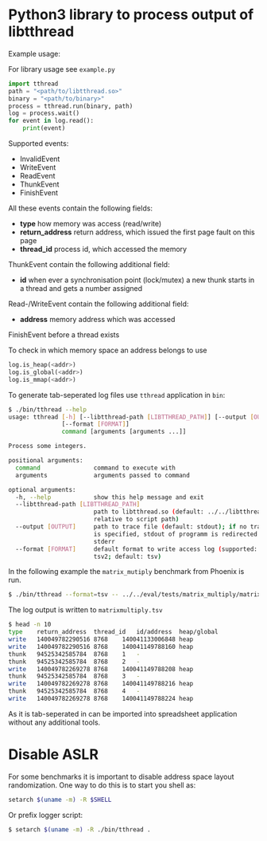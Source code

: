 # Python3 library to process output of libtthread

Example usage:

For library usage see `example.py`

```python
import tthread
path = "<path/to/libtthread.so>"
binary = "<path/to/binary>"
process = tthread.run(binary, path)
log = process.wait()
for event in log.read():
    print(event)
```

Supported events:

- InvalidEvent
- WriteEvent
- ReadEvent
- ThunkEvent
- FinishEvent

All these events contain the following fields:

- **type** how memory was access (read/write)
- **return\_address** return address, which issued the first page fault on this page
- **thread\_id** process id, which accessed the memory

ThunkEvent contain the following additional field:

- **id** when ever a synchronisation point (lock/mutex) a new thunk starts in a
    thread and gets a number assigned

Read-/WriteEvent contain the following additional field:

- **address** memory address which was accessed

FinishEvent before a thread exists

To check in which memory space an address belongs to use

```python
log.is_heap(<addr>)
log.is_global(<addr>)
log.is_mmap(<addr>)
```

To generate tab-seperated log files use `tthread` application in `bin`:

```bash
$ ./bin/tthread --help
usage: tthread [-h] [--libtthread-path [LIBTTHREAD_PATH]] [--output [OUTPUT]]
               [--format [FORMAT]]
               command [arguments [arguments ...]]

Process some integers.

positional arguments:
  command               command to execute with
  arguments             arguments passed to command

optional arguments:
  -h, --help            show this help message and exit
  --libtthread-path [LIBTTHREAD_PATH]
                        path to libtthread.so (default: ../../libtthread.so -
                        relative to script path)
  --output [OUTPUT]     path to trace file (default: stdout); if no trace file
                        is specified, stdout of programm is redirected to
                        stderr
  --format [FORMAT]     default format to write access log (supported: tsv,
                        tsv2; default: tsv)
```

In the following example the `matrix_mutiply` benchmark from Phoenix is run.

```bash
$ ./bin/tthread --format=tsv -- ../../eval/tests/matrix_multiply/matrix_multiply-tthread 2000 2000 > matrixmultiply.tsv
```

The log output is written to `matrixmultiply.tsv`

```bash
$ head -n 10
type    return_address  thread_id   id/address  heap/global
write   140049782290516 8768    140041133006848 heap
write   140049782290516 8768    140041149788160 heap
thunk   94525342585784  8768    1   -
thunk   94525342585784  8768    2   -
write   140049782269278 8768    140041149788208 heap
thunk   94525342585784  8768    3   -
write   140049782269278 8768    140041149788216 heap
thunk   94525342585784  8768    4   -
write   140049782269278 8768    140041149788224 heap
```

As it is tab-seperated in can be imported into spreadsheet application without any additional tools.

# Disable ASLR

For some benchmarks it is important to disable address space layout
randomization. One way to do this is to start you shell as:

```bash
setarch $(uname -m) -R $SHELL
```

Or prefix logger script:

```bash
$ setarch $(uname -m) -R ./bin/tthread .
```
